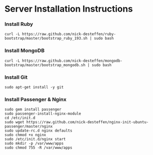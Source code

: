 # Server Installation Instructions

### Install Ruby
`curl -L https://raw.github.com/nick-desteffen/ruby-bootstrap/master/bootstrap_ruby_193.sh | sudo bash`

### Install MongoDB
`curl -L https://raw.github.com/nick-desteffen/mongodb-bootstrap/master/bootstrap_mongodb.sh | sudo bash`

### Install Git
`sudo apt-get install -y git`

### Install Passenger & Nginx
`sudo gem install passenger`  
`sudo passenger-install-nginx-module`  
`cd /etc/init.d`  
`sudo wget https://raw.github.com/nick-desteffen/nginx-init-ubuntu-passenger/master/nginx`  
`sudo update-rc.d nginx defaults`  
`sudo chmod +x nginx`   
`sudo /etc/init.d/nginx start`  
`sudo mkdir -p /var/www/apps`  
`sudo chmod 755 -R /var/www/apps`  
